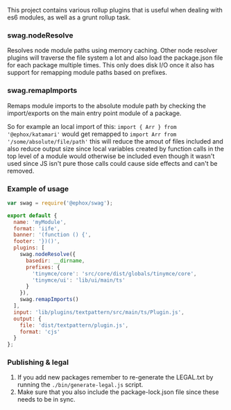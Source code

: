 This project contains various rollup plugins that is useful when dealing with es6 modules, as well as a grunt rollup task.

### swag.nodeResolve

Resolves node module paths using memory caching. Other node resolver plugins will traverse the file system a lot and also load the package.json
file for each package multiple times. This only does disk I/O once it also has support for remapping module paths based on prefixes.

### swag.remapImports

Remaps module imports to the absolute module path by checking the import/exports on the main entry point module of a package.

So for example an local import of this: `import { Arr } from '@ephox/katamari'` would get remapped to `import Arr from '/some/absolute/file/path'`
this will reduce the amout of files included and also reduce output size since local variables created by function calls in the top level of a module
would otherwise be included even though it wasn't used since JS isn't pure those calls could cause side effects and can't be removed.

### Example of usage

```js
var swag = require('@ephox/swag');

export default {
  name: 'myModule',
  format: 'iife',
  banner: '(function () {',
  footer: '})()',
  plugins: [
    swag.nodeResolve({
      basedir: __dirname,
      prefixes: {
        'tinymce/core': 'src/core/dist/globals/tinymce/core',
        'tinymce/ui': 'lib/ui/main/ts'
      }
    }),
    swag.remapImports()
  ],
  input: 'lib/plugins/textpattern/src/main/ts/Plugin.js',
  output: {
    file: 'dist/textpattern/plugin.js',
    format: 'cjs'
  }
};
```

### Publishing & legal

1. If you add new packages remember to re-generate the LEGAL.txt by running the `./bin/generate-legal.js` script.
2. Make sure that you also include the package-lock.json file since these needs to be in sync.
